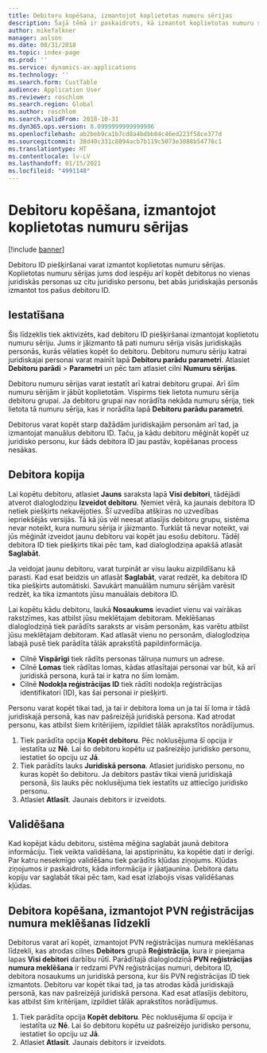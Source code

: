 ```yaml
---
title: Debitoru kopēšana, izmantojot koplietotas numuru sērijas
description: Šajā tēmā ir paskaidrots, kā izmantot koplietotas numuru sērijas, lai debitoru kopētu uz citu juridisko personu, bet saglabātu to pašu debitora ID.
author: mikefalkner
manager: aolson
ms.date: 08/31/2018
ms.topic: index-page
ms.prod: ''
ms.service: dynamics-ax-applications
ms.technology: ''
ms.search.form: CustTable
audience: Application User
ms.reviewer: roschlom
ms.search.region: Global
ms.author: roschlom
ms.search.validFrom: 2018-10-31
ms.dyn365.ops.version: 8.0999999999999996
ms.openlocfilehash: ab2beb9ca1b7cd8a4bdbb84c46ed223f58ce377d
ms.sourcegitcommit: 38d40c331c8894acb7b119c5073e3088b54776c1
ms.translationtype: HT
ms.contentlocale: lv-LV
ms.lasthandoff: 01/15/2021
ms.locfileid: "4991148"
---
```

# <a name="copy-customers-by-using-shared-number-sequences"></a>Debitoru kopēšana, izmantojot koplietotas numuru sērijas

[!include [banner](../includes/banner.md)]

Debitoru ID piešķiršanai varat izmantot koplietotas numuru sērijas. Koplietotas numuru sērijas jums dod iespēju arī kopēt debitorus no vienas juridiskās personas uz citu juridisko personu, bet abās juridiskajās personās izmantot tos pašus debitoru ID.

## <a name="setup"></a>Iestatīšana

Šis līdzeklis tiek aktivizēts, kad debitoru ID piešķiršanai izmantojat koplietotu numuru sēriju. Jums ir jāizmanto tā pati numuru sērija visās juridiskajās personās, kurās vēlaties kopēt šo debitoru. Debitoru numuru sēriju katrai juridiskajai personai varat mainīt lapā **Debitoru parādu parametri**. Atlasiet **Debitoru parādi** \> **Parametri** un pēc tam atlasiet cilni **Numuru sērijas**.

Debitoru numuru sērijas varat iestatīt arī katrai debitoru grupai. Arī šīm numuru sērijām ir jābūt koplietotām. Vispirms tiek lietota numuru sērija debitoru grupai. Ja debitoru grupai nav norādīta nekāda numuru sērija, tiek lietota tā numuru sērija, kas ir norādīta lapā **Debitoru parādu parametri**.

Debitorus varat kopēt starp dažādām juridiskajām personām arī tad, ja izmantojat manuālus debitoru ID. Taču, ja kādu debitoru mēģināt kopēt uz juridisko personu, kur šāds debitora ID jau pastāv, kopēšanas process nesākas.

## <a name="copy-a-customer"></a>Debitora kopija

Lai kopētu debitoru, atlasiet **Jauns** saraksta lapā **Visi debitori**, tādējādi atverot dialoglodziņu **Izveidot debitoru**. Ņemiet vērā, ka jaunais debitora ID netiek piešķirts nekavējoties. Šī uzvedība atšķiras no uzvedības iepriekšējās versijās. Tā kā jūs vēl neesat atlasījis debitoru grupu, sistēma nevar noteikt, kura numuru sērija ir jāizmanto. Turklāt tā nevar noteikt, vai jūs mēģināt izveidot jaunu debitoru vai kopēt jau esošu debitoru. Tādēļ debitora ID tiek piešķirts tikai pēc tam, kad dialoglodziņa apakšā atlasāt **Saglabāt**.

Ja veidojat jaunu debitoru, varat turpināt ar visu lauku aizpildīšanu kā parasti. Kad esat beidzis un atlasāt **Saglabāt**, varat redzēt, ka debitora ID tika piešķirts automātiski. Savukārt manuālām numuru sērijām varēsit redzēt, ka tika izmantots jūsu manuālais debitora ID.

Lai kopētu kādu debitoru, laukā **Nosaukums** ievadiet vienu vai vairākas rakstzīmes, kas atbilst jūsu meklētajam debitoram. Meklēšanas dialoglodziņā tiek parādīts saraksts ar visām personām, kas varētu atbilst jūsu meklētajam debitoram. Kad atlasāt vienu no personām, dialoglodziņa labajā pusē tiek parādīta tālāk aprakstītā papildinformācija.

- Cilnē **Vispārīgi** tiek rādīts personas tālruņa numurs un adrese.
- Cilnē **Lomas** tiek rādītas lomas, kādas atlasītajai personai var būt, kā arī juridiskā persona, kurā tai ir katra no šīm lomām.
- Cilnē **Nodokļa reģistrācijas ID** tiek rādīti nodokļa reģistrācijas identifikatori (ID), kas šai personai ir piešķirti.

Personu varat kopēt tikai tad, ja tai ir debitora loma un ja tai šī loma ir tādā juridiskajā personā, kas nav pašreizējā juridiskā persona. Kad atrodat personu, kas atbilst šiem kritērijiem, izpildiet tālāk aprakstītos norādījumus.

1. Tiek parādīta opcija **Kopēt debitoru**. Pēc noklusējuma šī opcija ir iestatīta uz **Nē**. Lai šo debitoru kopētu uz pašreizējo juridisko personu, iestatiet šo opciju uz **Jā**. 
2. Tiek parādīts lauks **Juridiskā persona**. Atlasiet juridisko personu, no kuras kopēt šo debitoru. Ja debitors pastāv tikai vienā juridiskajā personā, šis lauks pēc noklusējuma tiek iestatīts uz attiecīgo juridisko personu.
3. Atlasiet **Atlasīt**. Jaunais debitors ir izveidots.

## <a name="validation"></a>Validēšana

Kad kopējat kādu debitoru, sistēma mēģina saglabāt jaunā debitora informāciju. Tiek veikta validēšana, lai apstiprinātu, ka kopētie dati ir derīgi. Par katru nesekmīgo validēšanu tiek parādīts kļūdas ziņojums. Kļūdas ziņojumos ir paskaidrots, kāda informācija ir jāatjaunina. Debitora datu kopiju var saglabāt tikai pēc tam, kad esat izlabojis visas validēšanas kļūdas.

## <a name="copy-a-customer-by-using-tax-exempt-number-search-feature"></a>Debitora kopēšana, izmantojot PVN reģistrācijas numura meklēšanas līdzekli

Debitorus varat arī kopēt, izmantojot PVN reģistrācijas numura meklēšanas līdzekli, kas atrodas cilnes **Debitors** grupā **Reģistrācija**, kura ir pieejama lapas **Visi debitori** darbību rūtī. Parādītajā dialoglodziņā **PVN reģistrācijas numura meklēšana** ir redzami PVN reģistrācijas numuri, debitora ID, debitora nosaukums un juridiskā persona, kur šis PVN reģistrācijas ID tiek izmantots. Debitoru var kopēt tikai tad, ja tas atrodas kādā juridiskajā personā, kas nav pašreizējā juridiskā persona. Kad esat atlasījis debitoru, kas atbilst šim kritērijam, izpildiet tālāk aprakstītos norādījumus.

1. Tiek parādīta opcija **Kopēt debitoru**. Pēc noklusējuma šī opcija ir iestatīta uz **Nē**. Lai šo debitoru kopētu uz pašreizējo juridisko personu, iestatiet šo opciju uz **Jā**. 
2. Atlasiet **Atlasīt**. Jaunais debitors ir izveidots.
